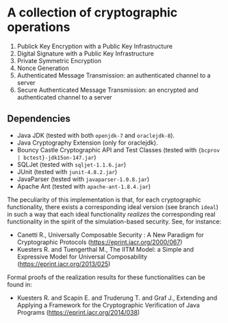 # A collection of cryptographic operations

1. Publick Key Encryption with a Public Key Infrastructure
2. Digital Signature with a Public Key Infrastructure
3. Private Symmetric Encryption
4. Nonce Generation
5. Authenticated Message Transmission: an authenticated channel to a server
6. Secure Authenticated Message Transmission: an encrypted and authenticated channel to a server

## Dependencies

* Java JDK (tested with both `openjdk-7` and `oraclejdk-8`).
* Java Cryptography Extension (only for oraclejdk).
* Bouncy Castle Cryptographic API and Test Classes (tested with `{bcprov | bctest}-jdk15on-147.jar`)
* SQLJet (tested with `sqljet-1.1.6.jar`)
* JUnit (tested with `junit-4.8.2.jar`)
* JavaParser (tested with `javaparser-1.0.8.jar`)
* Apache Ant (tested with `apache-ant-1.8.4.jar`)


The peculiarity of this implementation is that, for each cryptographic
functionality, there exists a corresponding ideal version (see branch
`ideal`) in such a way that each ideal functionality *realizes* the
corresponding real functionality in the spirit of the simulation-based
security.
See, for instance:
  - Canetti R.,
    Universally Composable Security : A New Paradigm for Cryptographic Protocols
    (https://eprint.iacr.org/2000/067)
  - Kuesters R. and Tuengerthal M.,
    The IITM Model: a Simple and Expressive Model for Universal Composability
    (https://eprint.iacr.org/2013/025)

Formal proofs of the realization results for these functionalities can be found in:
  - Kuesters R. and Scapin E. and Truderung T. and Graf J.,
    Extending and Applying a Framework for the Cryptographic Verification of Java Programs
    (https://eprint.iacr.org/2014/038)

